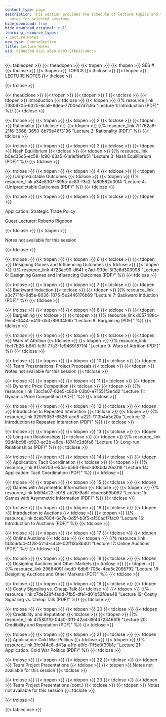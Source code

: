 ```yaml
---
content_type: page
description: This section provides the schedule of lecture topics and the lecture
  notes for selected sessions.
hide_download: true
hide_download_original: null
learning_resource_types:
- Lecture Notes
ocw_type: CourseSection
title: Lecture Notes
uid: 9100a3bd-daa1-a0eb-8483-2fbe92c40cca
---
```


{{< tableopen >}}
{{< theadopen >}}
{{< tropen >}}
{{< thopen >}}
SES #
{{< thclose >}}
{{< thopen >}}
TOPICS
{{< thclose >}}
{{< thopen >}}
LECTURE NOTES
{{< thclose >}}

{{< trclose >}}

{{< theadclose >}}
{{< tropen >}}
{{< tdopen >}}
1
{{< tdclose >}}
{{< tdopen >}}
Introduction
{{< tdclose >}}
{{< tdopen >}}
{{% resource_link 73809705-6325-6ca9-8dea-7700ed7d7c9a "Lecture 1: Introduction (PDF)" %}}
{{< tdclose >}}

{{< trclose >}}
{{< tropen >}}
{{< tdopen >}}
2
{{< tdclose >}}
{{< tdopen >}}
Rationality
{{< tdclose >}}
{{< tdopen >}}
{{% resource_link 7f1762a8-21f6-3668-3650-8b79e46f3196 "Lecture 2: Rationality (PDF)" %}}
{{< tdclose >}}

{{< trclose >}}
{{< tropen >}}
{{< tdopen >}}
3
{{< tdclose >}}
{{< tdopen >}}
Nash Equilibrium
{{< tdclose >}}
{{< tdopen >}}
{{% resource_link b0ed35c5-ec58-1c90-63a5-61e1ef9efb51 "Lecture 3: Nash Equillibrium (PDF)" %}}
{{< tdclose >}}

{{< trclose >}}
{{< tropen >}}
{{< tdopen >}}
4
{{< tdclose >}}
{{< tdopen >}}
(Un)predictable Outcomes
{{< tdclose >}}
{{< tdopen >}}
{{% resource_link a34e6307-695a-dc83-f3c2-fa89582d30f4 "Lecture 4: (Un)predictable Outcomes (PDF)" %}}
{{< tdclose >}}

{{< trclose >}}
{{< tropen >}}
{{< tdopen >}}
5
{{< tdclose >}}
{{< tdopen >}}


Application: Strategic Trade Policy

Guest Lecturer: Roberto Rigobon


{{< tdclose >}}
{{< tdopen >}}


Notes not available for this session


{{< tdclose >}}

{{< trclose >}}
{{< tropen >}}
{{< tdopen >}}
6
{{< tdclose >}}
{{< tdopen >}}
Designing Games and Influencing Outcomes
{{< tdclose >}}
{{< tdopen >}}
{{% resource_link 4723ac99-d641-c7ad-909c-3f3c6d303998 "Lecture 6: Designing Games and Influencing Outcomes (PDF)" %}}
{{< tdclose >}}

{{< trclose >}}
{{< tropen >}}
{{< tdopen >}}
7
{{< tdclose >}}
{{< tdopen >}}
Backward Induction
{{< tdclose >}}
{{< tdopen >}}
{{% resource_link a3c771fd-9d5a-8036-1075-5e2446176b69 "Lecture 7: Backward Induction (PDF)" %}}
{{< tdclose >}}

{{< trclose >}}
{{< tropen >}}
{{< tdopen >}}
8
{{< tdclose >}}
{{< tdopen >}}
Bargaining
{{< tdclose >}}
{{< tdopen >}}
{{% resource_link d057488c-9ec4-3444-e413-d53789f3456b "Lecture 8: Bargaining (PDF)" %}}
{{< tdclose >}}

{{< trclose >}}
{{< tropen >}}
{{< tdopen >}}
9
{{< tdclose >}}
{{< tdopen >}}
Wars of Attrition
{{< tdclose >}}
{{< tdopen >}}
{{% resource_link fbcf7b26-b641-fc9f-77a3-1e94691871f4 "Lecture 9: Wars of Attrition (PDF)" %}}
{{< tdclose >}}

{{< trclose >}}
{{< tropen >}}
{{< tdopen >}}
10
{{< tdclose >}}
{{< tdopen >}}
Team Presentations: Project Proposals
{{< tdclose >}}
{{< tdopen >}}
Notes not available for this session
{{< tdclose >}}

{{< trclose >}}
{{< tropen >}}
{{< tdopen >}}
11
{{< tdclose >}}
{{< tdopen >}}
Dynamic Price Competition
{{< tdclose >}}
{{< tdopen >}}
{{% resource_link 13cc1a07-62e5-c808-03b0-e71551f3e4d2 "Lecture 11: Dynamic Price Competition (PDF)" %}}
{{< tdclose >}}

{{< trclose >}}
{{< tropen >}}
{{< tdopen >}}
12
{{< tdclose >}}
{{< tdopen >}}
Introduction to Repeated Interaction
{{< tdclose >}}
{{< tdopen >}}
{{% resource_link 32979353-6526-ace8-a221-f113b4a5c20a "Lecture 12: Introduction to Repeated Interaction (PDF)" %}}
{{< tdclose >}}

{{< trclose >}}
{{< tropen >}}
{{< tdopen >}}
13
{{< tdclose >}}
{{< tdopen >}}
Long-run Relationships
{{< tdclose >}}
{{< tdopen >}}
{{% resource_link 92d4bc98-b920-ac2b-e8ce-18741c2d8fa6 "Lecture 13: Long-run Relationships (PDF)" %}}
{{< tdclose >}}

{{< trclose >}}
{{< tropen >}}
{{< tdopen >}}
14
{{< tdclose >}}
{{< tdopen >}}
Application: Tacit Coordination
{{< tdclose >}}
{{< tdopen >}}
{{% resource_link 917ae203-e54a-b566-f8ed-408bda26c018 "Lecture 14: Application: Tacit Coordination (PDF)" %}}
{{< tdclose >}}

{{< trclose >}}
{{< tropen >}}
{{< tdopen >}}
15
{{< tdclose >}}
{{< tdopen >}}
Games with Asymmetric Information
{{< tdclose >}}
{{< tdopen >}}
{{% resource_link fd594c22-e018-ab26-9a8f-e5aec569b092 "Lecture 15: Games with Asymmetric Information (PDF)" %}}
{{< tdclose >}}

{{< trclose >}}
{{< tropen >}}
{{< tdopen >}}
16
{{< tdclose >}}
{{< tdopen >}}
Introduction to Auctions
{{< tdclose >}}
{{< tdopen >}}
{{% resource_link dceb7604-6c7e-0d5f-b3f5-a150adf7fac0 "Lecture 16: Introduction to Auctions (PDF)" %}}
{{< tdclose >}}

{{< trclose >}}
{{< tropen >}}
{{< tdopen >}}
17
{{< tdclose >}}
{{< tdopen >}}
Online Auctions
{{< tdclose >}}
{{< tdopen >}}
{{% resource_link f43c6dc4-4f28-521d-c4c9-02ff13b8b401 "Lecture 17: Online Auctions (PDF)" %}}
{{< tdclose >}}

{{< trclose >}}
{{< tropen >}}
{{< tdopen >}}
18
{{< tdclose >}}
{{< tdopen >}}
Designing Auctions and Other Markets
{{< tdclose >}}
{{< tdopen >}}
{{% resource_link 29684091-bcd0-6db6-705e-4ee5c2095792 "Lecture 18: Designing Auctions and Other Markets (PDF)" %}}
{{< tdclose >}}

{{< trclose >}}
{{< tropen >}}
{{< tdopen >}}
19
{{< tdclose >}}
{{< tdopen >}}
Costly Signaling vs. Cheap Talk
{{< tdclose >}}
{{< tdopen >}}
{{% resource_link c7de229f-fadd-7fb5-dfe1-d01b52f8ea48 "Lecture 19: Costly Signaling vs. Cheap Talk (PDF)" %}}
{{< tdclose >}}

{{< trclose >}}
{{< tropen >}}
{{< tdopen >}}
20
{{< tdclose >}}
{{< tdopen >}}
Credibility and Reputation
{{< tdclose >}}
{{< tdopen >}}
{{% resource_link 475801f0-04a0-3ff1-42ad-864d723466f6 "Lecture 20: Credibility and Reputation (PDF)" %}}
{{< tdclose >}}

{{< trclose >}}
{{< tropen >}}
{{< tdopen >}}
21
{{< tdclose >}}
{{< tdopen >}}
Application: Cold War Politics
{{< tdclose >}}
{{< tdopen >}}
{{% resource_link 3fc944c6-d43a-a1fc-a0fc-11f5e0f30b1e "Lecture 21: Application: Cold War Politics (PDF)" %}}
{{< tdclose >}}

{{< trclose >}}
{{< tropen >}}
{{< tdopen >}}
22
{{< tdclose >}}
{{< tdopen >}}
Team Project Presentations
{{< tdclose >}}
{{< tdopen >}}
Notes not available for this session
{{< tdclose >}}

{{< trclose >}}
{{< tropen >}}
{{< tdopen >}}
23
{{< tdclose >}}
{{< tdopen >}}
Team Project Presentations (cont.)
{{< tdclose >}}
{{< tdopen >}}
Notes not available for this session
{{< tdclose >}}

{{< trclose >}}

{{< tableclose >}}